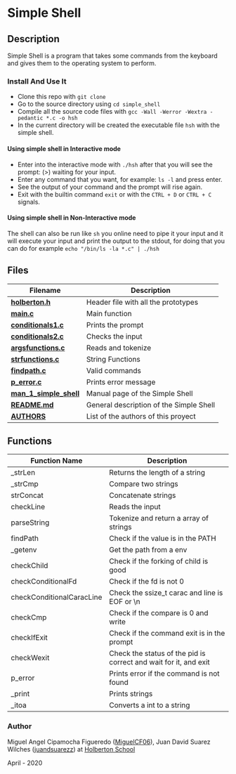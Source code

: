 # Simple Shell

## Description

Simple Shell is a program that takes some commands from the keyboard and gives them to the operating system to perform.

### Install And Use It

* Clone this repo with `git clone `
* Go to the source directory using  `cd simple_shell`
* Compile all the source code files with `gcc -Wall -Werror -Wextra -pedantic *.c -o hsh`
* In the current directory will be created the executable file `hsh` with the simple shell.

#### Using simple shell in Interactive mode

* Enter into the interactive mode with `./hsh` after that you will see the prompt: (>) waiting for your input.
* Enter any command that you want, for example: `ls -l` and press enter.
* See the output of your command and the prompt will rise again.
* Exit with the builtin command `exit` or with the `CTRL + D` or `CTRL + C` signals.

#### Using simple shell in Non-Interactive mode

The shell can also be run like `sh` you online need to pipe it your input and it will execute your input and print the output to the stdout, for doing that you can do for example `echo "/bin/ls -la *.c" | ./hsh`

## Files

Filename | Description
-------- | ----------
**[holberton.h](holberton.h)** | Header file with all the prototypes
**[main.c](main.c)** | Main function
**[conditionals1.c](conditionals1.c)** | Prints the prompt
**[conditionals2.c](conditionals2.c)** | Checks the input
**[argsfunctions.c](argsfunctions.c)** | Reads and tokenize
**[strfunctions.c](strfunctions.c)** | String Functions
**[findpath.c](findpath.c)** | Valid commands
**[p_error.c](p_error.c)** | Prints error message
**[man_1_simple_shell](man_1_simple_shell)** | Manual page of the Simple Shell
**[README.md](README.md)** | General description of the Simple Shell
**[AUTHORS](AUTHORS)** | List of the authors of this proyect

## Functions

Function Name | Description
------------- | -----------
_strLen | Returns the length of a string
_strCmp | Compare two strings
strConcat | Concatenate strings
checkLine | Reads the input
parseString | Tokenize and return a array of strings
findPath | Check if the value is in the PATH
_getenv | Get the path from a env
checkChild | Check if the forking of child is good
checkConditionalFd | Check if the fd is not 0
checkConditionalCaracLine | Check the ssize_t carac and line is EOF or \n
checkCmp | Check if the compare is 0 and write
checkIfExit | Check if the command exit is in the prompt
checkWexit | Check the status of the pid is correct and wait for it, and exit
p_error | Prints error if the command is not found
_print | Prints strings
_itoa | Converts a int to a string

### Author

Miguel Angel Cipamocha Figueredo ([MiguelCF06](https://github.com/MiguelCF06)), Juan David Suarez Wilches ([juandsuarezz](https://github.com/juandsuarezz)) at [Holberton School](https://www.holbertonschool.com/)

April - 2020